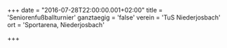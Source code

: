 +++
date = "2016-07-28T22:00:00.001+02:00"
title = 'Seniorenfußballturnier'
ganztaegig = 'false'
verein = 'TuS Niederjosbach'
ort = 'Sportarena, Niederjosbach'

+++

      